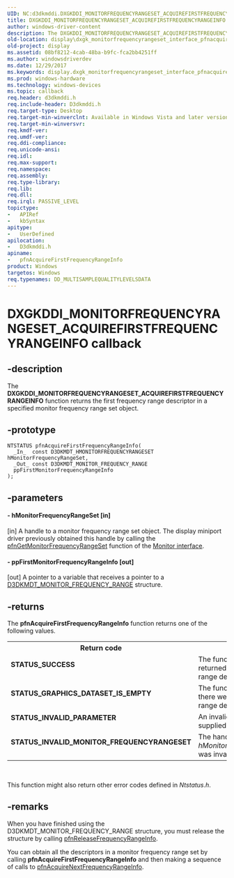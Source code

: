 ```yaml
---
UID: NC:d3dkmddi.DXGKDDI_MONITORFREQUENCYRANGESET_ACQUIREFIRSTFREQUENCYRANGEINFO
title: DXGKDDI_MONITORFREQUENCYRANGESET_ACQUIREFIRSTFREQUENCYRANGEINFO
author: windows-driver-content
description: The DXGKDDI_MONITORFREQUENCYRANGESET_ACQUIREFIRSTFREQUENCYRANGEINFO function returns the first frequency range descriptor in a specified monitor frequency range set object.
old-location: display\dxgk_monitorfrequencyrangeset_interface_pfnacquirefirstfrequencyrangei.htm
old-project: display
ms.assetid: 08bf8212-4cab-48ba-b9fc-fca2bb4251ff
ms.author: windowsdriverdev
ms.date: 12/29/2017
ms.keywords: display.dxgk_monitorfrequencyrangeset_interface_pfnacquirefirstfrequencyrangei, pfnAcquireFirstFrequencyRangeInfo callback function [Display Devices], pfnAcquireFirstFrequencyRangeInfo, DXGKDDI_MONITORFREQUENCYRANGESET_ACQUIREFIRSTFREQUENCYRANGEINFO, DXGKDDI_MONITORFREQUENCYRANGESET_ACQUIREFIRSTFREQUENCYRANGEINFO, d3dkmddi/pfnAcquireFirstFrequencyRangeInfo, VidPnFunctions_63ff519a-3c48-4c80-95a0-35009a532ac0.xml
ms.prod: windows-hardware
ms.technology: windows-devices
ms.topic: callback
req.header: d3dkmddi.h
req.include-header: D3dkmddi.h
req.target-type: Desktop
req.target-min-winverclnt: Available in Windows Vista and later versions of the Windows operating systems.
req.target-min-winversvr: 
req.kmdf-ver: 
req.umdf-ver: 
req.ddi-compliance: 
req.unicode-ansi: 
req.idl: 
req.max-support: 
req.namespace: 
req.assembly: 
req.type-library: 
req.lib: 
req.dll: 
req.irql: PASSIVE_LEVEL
topictype:
-	APIRef
-	kbSyntax
apitype:
-	UserDefined
apilocation:
-	D3dkmddi.h
apiname:
-	pfnAcquireFirstFrequencyRangeInfo
product: Windows
targetos: Windows
req.typenames: DD_MULTISAMPLEQUALITYLEVELSDATA
---
```


# DXGKDDI_MONITORFREQUENCYRANGESET_ACQUIREFIRSTFREQUENCYRANGEINFO callback


## -description


The <b>DXGKDDI_MONITORFREQUENCYRANGESET_ACQUIREFIRSTFREQUENCYRANGEINFO</b> function returns the first frequency range descriptor in a specified monitor frequency range set object.


## -prototype


````
NTSTATUS pfnAcquireFirstFrequencyRangeInfo(
  _In_  const D3DKMDT_HMONITORFREQUENCYRANGESET hMonitorFrequencyRangeSet,
  _Out_ const D3DKMDT_MONITOR_FREQUENCY_RANGE   ppFirstMonitorFrequencyRangeInfo
);
````


## -parameters




#### - hMonitorFrequencyRangeSet [in]

[in] A handle to a monitor frequency range set object. The display miniport driver previously obtained this handle by calling the <a href="..\d3dkmddi\nc-d3dkmddi-dxgkddi_monitor_getmonitorfrequencyrangeset.md">pfnGetMonitorFrequencyRangeSet</a> function of the <a href="https://msdn.microsoft.com/library/windows/hardware/ff568433">Monitor interface</a>.


#### - ppFirstMonitorFrequencyRangeInfo [out]

[out] A pointer to a variable that receives a pointer to a <a href="..\d3dkmdt\ns-d3dkmdt-_d3dkmdt_monitor_frequency_range.md">D3DKMDT_MONITOR_FREQUENCY_RANGE</a> structure.


## -returns


The <b>pfnAcquireFirstFrequencyRangeInfo</b> function returns one of the following values.
<table>
<tr>
<th>Return code</th>
<th>Description</th>
</tr>
<tr>
<td width="40%">
<dl>
<dt><b>STATUS_SUCCESS</b></dt>
</dl>
</td>
<td width="60%">
The function successfully returned the first frequency range descriptor.

</td>
</tr>
<tr>
<td width="40%">
<dl>
<dt><b>STATUS_GRAPHICS_DATASET_IS_EMPTY</b></dt>
</dl>
</td>
<td width="60%">
The function succeeded, but there were no frequency range descriptors in the set.

</td>
</tr>
<tr>
<td width="40%">
<dl>
<dt><b>STATUS_INVALID_PARAMETER</b></dt>
</dl>
</td>
<td width="60%">
An invalid parameter was supplied.

</td>
</tr>
<tr>
<td width="40%">
<dl>
<dt><b>STATUS_INVALID_MONITOR_FREQUENCYRANGESET</b></dt>
</dl>
</td>
<td width="60%">
The handle supplied in <i>hMonitorFrequencyRangeSet</i> was invalid.

</td>
</tr>
</table> 

This function might also return other error codes defined in <i>Ntstatus.h</i>.



## -remarks


When you have finished using the D3DKMDT_MONITOR_FREQUENCY_RANGE structure, you must release the structure by calling <a href="..\d3dkmddi\nc-d3dkmddi-dxgkddi_monitorfrequencyrangeset_releasefrequencyrangeinfo.md">pfnReleaseFrequencyRangeInfo</a>.

You can obtain all the descriptors in a monitor frequency range set by calling <b>pfnAcquireFirstFrequencyRangeInfo</b> and then making a sequence of calls to <a href="..\d3dkmddi\nc-d3dkmddi-dxgkddi_monitorfrequencyrangeset_acquirenextfrequencyrangeinfo.md">pfnAcquireNextFrequencyRangeInfo</a>.


